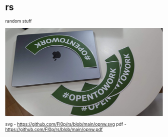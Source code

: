 # rs
random stuff


![opnw](https://github.com/Fl0p/rs/blob/main/opnw.jpg)

svg - https://github.com/Fl0p/rs/blob/main/opnw.svg
pdf - https://github.com/Fl0p/rs/blob/main/opnw.pdf
